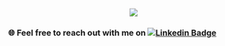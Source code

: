 <h1 align="center">
  <a href="https://git.io/typing-svg">
    <img src="https://readme-typing-svg.herokuapp.com/?lines=Hello👋!;This+is+Zaynab....;Wellcome+to+my+GitHub!&center=true&size=30">
  </a>
</h1>

### 🌐 Feel free to reach out with me on [![Linkedin Badge](https://img.shields.io/badge/-LinkedIn-blue?style=flat&logo=Linkedin&logoColor=white)](https://www.linkedin.com/in/zaynabelyan)

